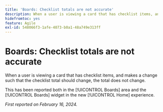 ```yaml
---
title: 'Boards: Checklist totals are not accurate'
description: When a user is viewing a card that has checklist items, and makes a change such that the checklist total should change, the total does not change.
hidefromtoc: yes
feature: Agile
exl-id: 548066f3-1afe-4073-b0a1-48a749e313ff
---
```

# Boards: Checklist totals are not accurate

<!--

>[!NOTE]
>
>This issue was fixed on April 11, 2024.

-->

When a user is viewing a card that has checklist items, and makes a change such that the checklist total should change, the total does not change.

This has been reported both in the [!UICONTROL Boards] area and the [!UICONTROL Boards] widget in the new [!UICONTROL Home] experience.

_First reported on February 16, 2024._
